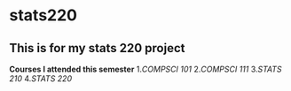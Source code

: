 # stats220
## This is for my stats 220 project
**Courses I attended this semester**
1.*COMPSCI 101*
2.*COMPSCI 111*
3.*STATS 210*
4.*STATS 220*
